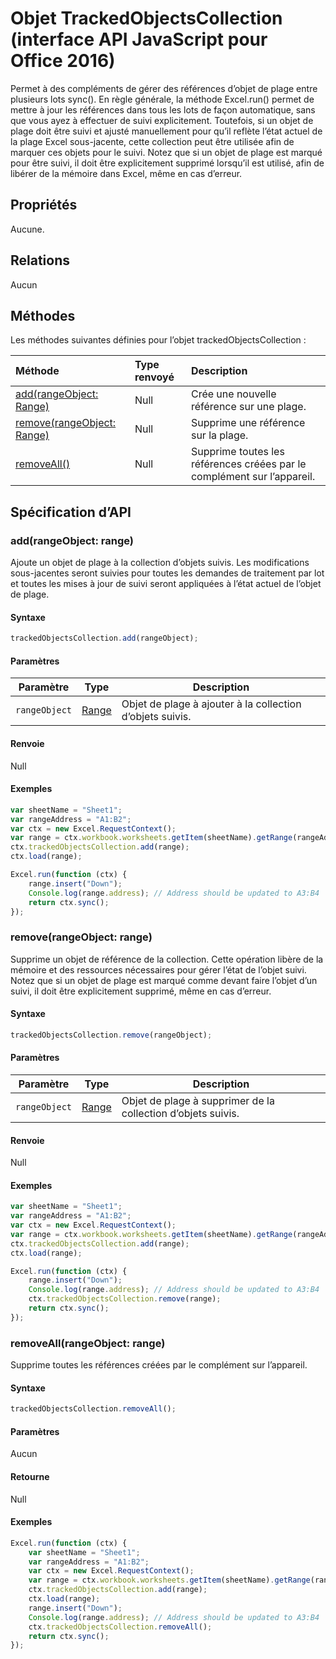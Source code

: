 # Objet TrackedObjectsCollection (interface API JavaScript pour Office 2016)

Permet à des compléments de gérer des références d’objet de plage entre plusieurs lots sync(). En règle générale, la méthode Excel.run() permet de mettre à jour les références dans tous les lots de façon automatique, sans que vous ayez à effectuer de suivi explicitement. Toutefois, si un objet de plage doit être suivi et ajusté manuellement pour qu’il reflète l’état actuel de la plage Excel sous-jacente, cette collection peut être utilisée afin de marquer ces objets pour le suivi. Notez que si un objet de plage est marqué pour être suivi, il doit être explicitement supprimé lorsqu’il est utilisé, afin de libérer de la mémoire dans Excel, même en cas d’erreur.

## Propriétés
Aucune.

## Relations

Aucun

## Méthodes

Les méthodes suivantes définies pour l’objet trackedObjectsCollection :

| Méthode     | Type renvoyé    |Description|
|:-----------------|:--------|:----------|
|[add(rangeObject: Range)](#addrangeobject-range)| Null             |Crée une nouvelle référence sur une plage.|
|[remove(rangeObject: Range)](#removerangeobject-range)| Null             |Supprime une référence sur la plage.  |
|[removeAll()](#removeall)| Null|Supprime toutes les références créées par le complément sur l’appareil.|


## Spécification d’API 

### add(rangeObject: range)
Ajoute un objet de plage à la collection d’objets suivis. Les modifications sous-jacentes seront suivies pour toutes les demandes de traitement par lot et toutes les mises à jour de suivi seront appliquées à l’état actuel de l’objet de plage. 

#### Syntaxe
```js
trackedObjectsCollection.add(rangeObject);
```

#### Paramètres

Paramètre       | Type   | Description
--------------- | ------ | ------------
`rangeObject`  | [Range](range.md)| Objet de plage à ajouter à la collection d’objets suivis.

#### Renvoie
Null

#### Exemples

```js
var sheetName = "Sheet1";
var rangeAddress = "A1:B2";
var ctx = new Excel.RequestContext();
var range = ctx.workbook.worksheets.getItem(sheetName).getRange(rangeAddress);
ctx.trackedObjectsCollection.add(range);
ctx.load(range);

Excel.run(function (ctx) { 
    range.insert("Down");
    Console.log(range.address); // Address should be updated to A3:B4
    return ctx.sync(); 
});
```


### remove(rangeObject: range)

Supprime un objet de référence de la collection. Cette opération libère de la mémoire et des ressources nécessaires pour gérer l’état de l’objet suivi. Notez que si un objet de plage est marqué comme devant faire l’objet d’un suivi, il doit être explicitement supprimé, même en cas d’erreur.

#### Syntaxe
```js
trackedObjectsCollection.remove(rangeObject);
```

#### Paramètres

Paramètre       | Type   | Description
--------------- | ------ | ------------
`rangeObject`  | [Range](range.md)| Objet de plage à supprimer de la collection d’objets suivis.

#### Renvoie
Null

#### Exemples


```js
var sheetName = "Sheet1";
var rangeAddress = "A1:B2";
var ctx = new Excel.RequestContext();
var range = ctx.workbook.worksheets.getItem(sheetName).getRange(rangeAddress);
ctx.trackedObjectsCollection.add(range);
ctx.load(range);

Excel.run(function (ctx) { 
    range.insert("Down");
    Console.log(range.address); // Address should be updated to A3:B4
    ctx.trackedObjectsCollection.remove(range); 
    return ctx.sync(); 
});
```

### removeAll(rangeObject: range)

Supprime toutes les références créées par le complément sur l’appareil.

#### Syntaxe
```js
trackedObjectsCollection.removeAll();
```

#### Paramètres

Aucun

#### Retourne
Null

#### Exemples

```js
Excel.run(function (ctx) { 
    var sheetName = "Sheet1";
    var rangeAddress = "A1:B2";
    var ctx = new Excel.RequestContext();
    var range = ctx.workbook.worksheets.getItem(sheetName).getRange(rangeAddress);
    ctx.trackedObjectsCollection.add(range);
    ctx.load(range);
    range.insert("Down");
    Console.log(range.address); // Address should be updated to A3:B4
    ctx.trackedObjectsCollection.removeAll(); 
    return ctx.sync(); 
});
```
